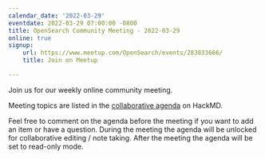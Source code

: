 ```yaml
---
calendar_date: '2022-03-29'
eventdate: 2022-03-29 07:00:00 -0800
title: OpenSearch Community Meeting - 2022-03-29
online: true
signup:
    url: https://www.meetup.com/OpenSearch/events/283833666/
    title: Join on Meetup

---
```


Join us for our weekly online community meeting.

Meeting topics are listed in the [collaborative agenda](https://hackmd.io/@HmdZWaVnQU6M8icdvC5TwQ/HJJg9vxJ9) on HackMD.

Feel free to comment on the agenda before the meeting if you want to add an item or have a question.
During the meeting the agenda will be unlocked for collaborative editing / note taking. After the meeting the agenda will be set to read-only mode.
